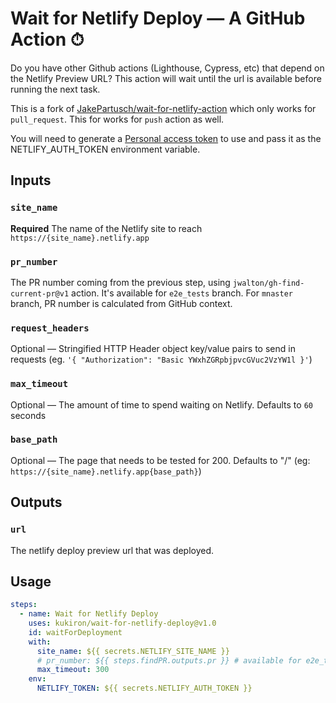 # Wait for Netlify Deploy — A GitHub Action ⏱

Do you have other Github actions (Lighthouse, Cypress, etc) that depend on the Netlify Preview URL? This action will wait until the url is available before running the next task.

This is a fork of [JakePartusch/wait-for-netlify-action](https://github.com/JakePartusch/wait-for-netlify-action) which only works for `pull_request`. This for works for `push` action as well.

You will need to generate a [Personal access token](https://app.netlify.com/user/applications/personal) to use and pass it as the NETLIFY_AUTH_TOKEN environment variable.

## Inputs

### `site_name`

**Required** The name of the Netlify site to reach `https://{site_name}.netlify.app`

### `pr_number`

The PR number coming from the previous step, using `jwalton/gh-find-current-pr@v1` action. It's available for `e2e_tests` branch. For `mnaster` branch, PR number is calculated from GitHub context.

### `request_headers`

Optional — Stringified HTTP Header object key/value pairs to send in requests (eg. `'{ "Authorization": "Basic YWxhZGRpbjpvcGVuc2VzYW1l }'`)

### `max_timeout`

Optional — The amount of time to spend waiting on Netlify. Defaults to `60` seconds

### `base_path`

Optional — The page that needs to be tested for 200. Defaults to "/" (eg: `https://{site_name}.netlify.app{base_path}`)

## Outputs

### `url`

The netlify deploy preview url that was deployed.

## Usage

```yaml
steps:
  - name: Wait for Netlify Deploy
    uses: kukiron/wait-for-netlify-deploy@v1.0
    id: waitForDeployment
    with:
      site_name: ${{ secrets.NETLIFY_SITE_NAME }}
      # pr_number: ${{ steps.findPR.outputs.pr }} # available for e2e_tests branch
      max_timeout: 300
    env:
      NETLIFY_TOKEN: ${{ secrets.NETLIFY_AUTH_TOKEN }}
```
